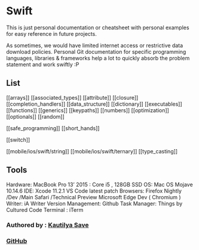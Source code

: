 # Swift

This is just personal documentation or cheatsheet with personal examples for easy reference in future projects.

As sometimes, we would have limited internet access or restrictive data download policies. Personal Git documentation for specific programming languages, libraries & frameworks help a lot to quickly absorb the problem statement and work swiftly :P



## List

[[arrays]]
[[associated_types]]
[[attribute]]
[[closure]]
[[completion_handlers]]
[[data_structure]]
[[dictionary]]
[[executables]]
[[functions]]
[[generics]]
[[keypaths]]
[[numbers]]
[[optimization]]
[[optionals]]
[[random]]

[[safe_programming]]
[[short_hands]]

[[switch]]

[[mobile/ios/swift/string]]
[[mobile/ios/swift/ternary]]
[[type_casting]]













## Tools

Hardware: MacBook Pro 13’ 2015 : Core i5 , 128GB SSD OS: Mac OS Mojave 10.14.6 IDE: Xcode 11.2.1 VS Code latest patch Browsers: Firefox Nightly /Dev /Main Safari /Technical Preview Microsoft Edge Dev \( Chromium \) Writer: iA Writer Version Management: Github Task Manager: Things by Cultured Code Terminal : iTerm

### Authored by : [Kautilya Save](https://sensehack.github.io/)

### [GitHub](https://github.com/SensehacK)

